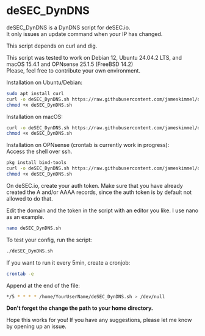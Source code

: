 # deSEC_DynDNS

deSEC_DynDNS is a DynDNS script for deSEC.io.  
It only issues an update command when your IP has changed.

This script depends on curl and dig. 

This script was tested to work on Debian 12, Ubuntu 24.04.2 LTS, and macOS 15.4.1 and OPNsense 25.1.5 (FreeBSD 14.2)  
Please, feel free to contribute your own environment.

Installation on Ubuntu/Debian:
```bash
sudo apt install curl
curl -o deSEC_DynDNS.sh https://raw.githubusercontent.com/jameskimmel/deSEC_DynDNS/refs/heads/main/deSEC_DynDNS.sh
chmod +x deSEC_DynDNS.sh
```

Installation on macOS:
```bash
curl -o deSEC_DynDNS.sh https://raw.githubusercontent.com/jameskimmel/deSEC_DynDNS/refs/heads/main/deSEC_DynDNS.sh
chmod +x deSEC_DynDNS.sh
```

Installation on OPNsense (crontab is currently work in progress):  
Access the shell over ssh.
```sh
pkg install bind-tools
curl -o deSEC_DynDNS.sh https://raw.githubusercontent.com/jameskimmel/deSEC_DynDNS/refs/heads/main/deSEC_DynDNS.sh
chmod +x deSEC_DynDNS.sh
```

On deSEC.io, create your auth token. Make sure that you have already created the A and/or AAAA records, since the auth token is by default not allowed to do that. 

Edit the domain and the token in the script with an editor you like. I use nano as an example.  
```bash
nano deSEC_DynDNS.sh
```

To test your config, run the script: 
```bash
./deSEC_DynDNS.sh
```

If you want to run it every 5min, create a cronjob:  
```bash
crontab -e
```

Append at the end of the file: 
```bash
*/5 * * * * /home/YourUserName/deSEC_DynDNS.sh > /dev/null
```
**Don't forget the change the path to your home directory.**

Hope this works for you! If you have any suggestions, please let me know by opening up an issue.
